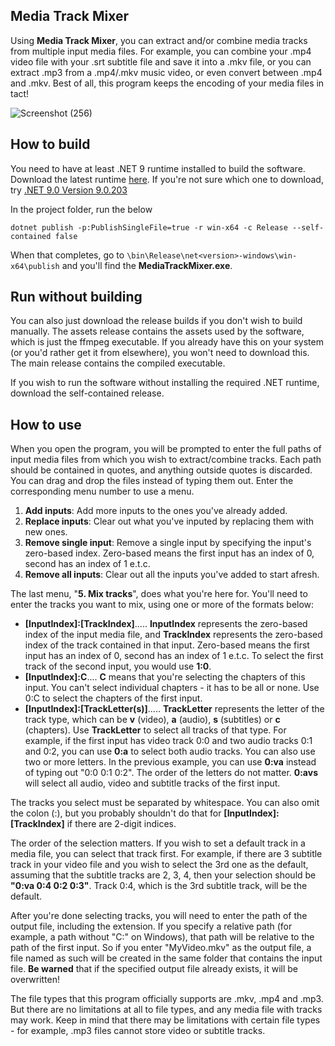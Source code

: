 ## Media Track Mixer
Using **Media Track Mixer**, you can extract and/or combine media tracks from multiple input media files. For example, you can combine your .mp4 video file with your .srt subtitle file and save it into a .mkv file, or you can extract .mp3 from a .mp4/.mkv music video, or even convert between .mp4 and .mkv. Best of all, this program keeps the encoding of your media files in tact!

![Screenshot (256)](https://github.com/user-attachments/assets/e59ac2f0-039e-4b66-8964-93036d1039c7)


## How to build
You need to have at least .NET 9 runtime installed to build the software. Download the latest runtime [here](https://dotnet.microsoft.com/en-us/download). If you're not sure which one to download, try [.NET 9.0 Version 9.0.203](https://dotnet.microsoft.com/en-us/download/dotnet/thank-you/sdk-9.0.203-windows-x64-installer)

In the project folder, run the below
```
dotnet publish -p:PublishSingleFile=true -r win-x64 -c Release --self-contained false
```
When that completes, go to `\bin\Release\net<version>-windows\win-x64\publish` and you'll find the **MediaTrackMixer.exe**.

## Run without building
You can also just download the release builds if you don't wish to build manually. The assets release contains the assets used by the software, which is just the ffmpeg executable. If you already have this on your system (or you'd rather get it from elsewhere), you won't need to download this. The main release contains the compiled executable.

If you wish to run the software without installing the required .NET runtime, download the self-contained release.

## How to use
When you open the program, you will be prompted to enter the full paths of input media files from which you wish to extract/combine tracks. Each path should be contained in quotes, and anything outside quotes is discarded. You can drag and drop the files instead of typing them out. Enter the corresponding menu number to use a menu.

1. **Add inputs**: Add more inputs to the ones you've already added.
2. **Replace inputs**: Clear out what you've inputed by replacing them with new ones.
3. **Remove single input**: Remove a single input by specifying the input's zero-based index. Zero-based means the first input has an index of 0, second has an index of 1 e.t.c.
4. **Remove all inputs**: Clear out all the inputs you've added to start afresh.

The last menu, "**5. Mix tracks**", does what you're here for. You'll need to enter the tracks you want to mix, using one or more of the formats below:
- **[InputIndex]:[TrackIndex]**..... **InputIndex** represents the zero-based index of the input media file, and **TrackIndex** represents the zero-based index of the track contained in that input. Zero-based means the first input has an index of 0, second has an index of 1 e.t.c. To select the first track of the second input, you would use **1:0**.
- **[InputIndex]:C**.... **C** means that you're selecting the chapters of this input. You can't select individual chapters - it has to be all or none. Use 0:C to select the chapters of the first input.
- **[InputIndex]:[TrackLetter(s)]**..... **TrackLetter** represents the letter of the track type, which can be **v** (video), **a** (audio), **s** (subtitles) or **c** (chapters). Use **TrackLetter** to select all tracks of that type. For example, if the first input has video track 0:0 and two audio tracks 0:1 and 0:2, you can use **0:a** to select both audio tracks. You can also use two or more letters. In the previous example, you can use **0:va** instead of typing out "0:0 0:1 0:2". The order of the letters do not matter. **0:avs** will select all audio, video and subtitle tracks of the first input.

The tracks you select must be separated by whitespace. You can also omit the colon (:), but you probably shouldn't do that for **[InputIndex]:[TrackIndex]** if there are 2-digit indices.

The order of the selection matters. If you wish to set a default track in a media file, you can select that track first. For example, if there are 3 subtitle track in your video file and you wish to select the 3rd one as the default, assuming that the subtitle tracks are 2, 3, 4, then your selection should be **"0:va 0:4 0:2 0:3"**. Track 0:4, which is the 3rd subtitle track, will be the default.

After you're done selecting tracks, you will need to enter the path of the output file, including the extension. If you specify a relative path (for example, a path without "C:" on Windows), that path will be relative to the path of the first input. So if you enter "MyVideo.mkv" as the output file, a file named as such will be created in the same folder that contains the input file. **Be warned** that if the specified output file already exists, it will be overwritten!

The file types that this program officially supports are .mkv, .mp4 and .mp3. But there are no limitations at all to file types, and any media file with tracks may work. Keep in mind that there may be limitations with certain file types - for example, .mp3 files cannot store video or subtitle tracks.
